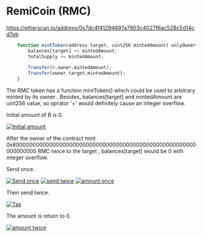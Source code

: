 # RemiCoin (RMC)
https://etherscan.io/address/0x7dc4f41294697a7903c4027f6ac528c5d14cd7eb
```javascript
    function mintToken(address target, uint256 mintedAmount) onlyOwner{
        balances[target] += mintedAmount;
        totalSupply += mintedAmount;
        
        Transfer(0,owner,mintedAmount);
        Transfer(owner,target,mintedAmount);
    }
```
The RMC token has a function mintToken() which could be used to arbitrary minted by its owner . Besides,  balances[target] and  mintedAmount are uint256 value, so oprator '+' would definitely cause an integer overflow.

 Initial amount of B is 0.
 
[![ Initial amount](http://wx3.sinaimg.cn/mw690/0060lm7Tly1fts5tbpr10j30u10b7mx8.jpg " Initial amount")](http://wx3.sinaimg.cn/mw690/0060lm7Tly1fts5tbpr10j30u10b7mx8.jpg " Initial amount")

After the owner of the contract mint  0x8000000000000000000000000000000000000000000000000000000000000000 RMC twice to the target , balances[target] would be 0 with integer overflow.

Send once.

[![Send once](http://wx4.sinaimg.cn/mw690/0060lm7Tly1fts5tbpgzoj30um07kaa1.jpg "Send once")](http://wx4.sinaimg.cn/mw690/0060lm7Tly1fts5tbpgzoj30um07kaa1.jpg "Send once")
[![send twice](http://wx4.sinaimg.cn/mw690/0060lm7Tly1fts5tbtr4gj30tg08mt93.jpg "tax1")](http://wx4.sinaimg.cn/mw690/0060lm7Tly1fts5tbtr4gj30tg08mt93.jpg "tax1")
[![amount once](http://wx2.sinaimg.cn/mw690/0060lm7Tly1fts5tbsrc6j30u8086t8r.jpg "amount once")](http://wx2.sinaimg.cn/mw690/0060lm7Tly1fts5tbsrc6j30u8086t8r.jpg "amount once")

Then send twice.

[![Tax](http://wx1.sinaimg.cn/mw690/0060lm7Tly1fts5tbseu9j30ti08mwev.jpg "tax2")](http://wx1.sinaimg.cn/mw690/0060lm7Tly1fts5tbseu9j30ti08mwev.jpg "tax2")


The amount is return to 0.

[![amount twice](http://wx1.sinaimg.cn/mw690/0060lm7Tly1fts5tbslg9j30u408oaa1.jpg "amount twice")](http://wx1.sinaimg.cn/mw690/0060lm7Tly1fts5tbslg9j30u408oaa1.jpg "amount twice")
